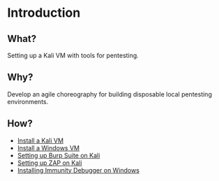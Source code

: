 # Introduction

## What?

Setting up a Kali VM with tools for pentesting.

## Why?

Develop an agile choreography for building disposable local pentesting environments.

## How?

* [Install a Kali VM](kali.md)
* [Install a Windows VM](windows.md)
* [Setting up Burp Suite on Kali](burp.md)
* [Setting up ZAP on Kali](zap.md)
* [Installing Immunity Debugger on Windows](immunity.md)


